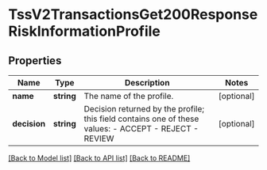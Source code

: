 # TssV2TransactionsGet200ResponseRiskInformationProfile

## Properties
Name | Type | Description | Notes
------------ | ------------- | ------------- | -------------
**name** | **string** | The name of the profile. | [optional] 
**decision** | **string** | Decision returned by the profile; this field contains one of these values: - ACCEPT - REJECT - REVIEW | [optional] 

[[Back to Model list]](../README.md#documentation-for-models) [[Back to API list]](../README.md#documentation-for-api-endpoints) [[Back to README]](../README.md)


